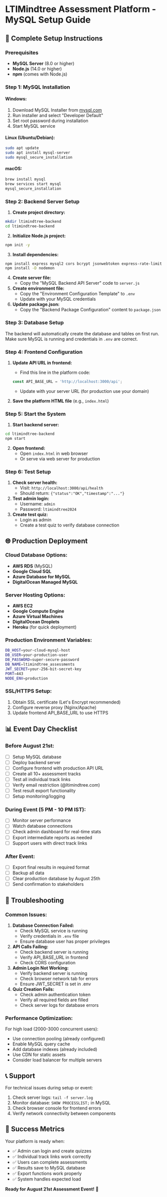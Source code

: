 # LTIMindtree Assessment Platform - MySQL Setup Guide

## 🚀 Complete Setup Instructions

### Prerequisites

* **MySQL Server** (8.0 or higher)
* **Node.js** (14.0 or higher)
* **npm** (comes with Node.js)

### Step 1: MySQL Installation

#### Windows:

1. Download MySQL Installer from [mysql.com](https://dev.mysql.com/downloads/installer/)
2. Run installer and select "Developer Default"
3. Set root password during installation
4. Start MySQL service

#### Linux (Ubuntu/Debian):

```bash
sudo apt update
sudo apt install mysql-server
sudo mysql_secure_installation
```

#### macOS:

```bash
brew install mysql
brew services start mysql
mysql_secure_installation
```

### Step 2: Backend Server Setup

1. **Create project directory:**

```bash
mkdir ltimindtree-backend
cd ltimindtree-backend
```

2. **Initialize Node.js project:**

```bash
npm init -y
```

3. **Install dependencies:**

```bash
npm install express mysql2 cors bcrypt jsonwebtoken express-rate-limit dotenv
npm install -D nodemon
```

4. **Create server file:**
   * Copy the "MySQL Backend API Server" code to `server.js`
5. **Create environment file:**
   * Copy the "Environment Configuration Template" to `.env`
   * Update with your MySQL credentials
6. **Update package.json:**
   * Copy the "Backend Package Configuration" content to `package.json`

### Step 3: Database Setup

The backend will automatically create the database and tables on first run. Make sure MySQL is running and credentials in `.env` are correct.

### Step 4: Frontend Configuration

1. **Update API URL in frontend:**

   * Find this line in the platform code:

   ```javascript
   const API_BASE_URL = 'http://localhost:3000/api';
   ```

   * Update with your server URL (for production use your domain)
2. **Save the platform HTML file** (e.g., `index.html`)

### Step 5: Start the System

1. **Start backend server:**

```bash
cd ltimindtree-backend
npm start
```

2. **Open frontend:**
   * Open `index.html` in web browser
   * Or serve via web server for production

### Step 6: Test Setup

1. **Check server health:**
   * Visit: `http://localhost:3000/api/health`
   * Should return: `{"status":"OK","timestamp":"..."}`
2. **Test admin login:**
   * Username: `admin`
   * Password: `ltimindtree2024`
3. **Create test quiz:**
   * Login as admin
   * Create a test quiz to verify database connection

## 🌐 Production Deployment

### Cloud Database Options:

* **AWS RDS** (MySQL)
* **Google Cloud SQL**
* **Azure Database for MySQL**
* **DigitalOcean Managed MySQL**

### Server Hosting Options:

* **AWS EC2**
* **Google Compute Engine**
* **Azure Virtual Machines**
* **DigitalOcean Droplets**
* **Heroku** (for quick deployment)

### Production Environment Variables:

```bash
DB_HOST=your-cloud-mysql-host
DB_USER=your-production-user
DB_PASSWORD=super-secure-password
DB_NAME=ltimindtree_assessments
JWT_SECRET=your-256-bit-secret-key
PORT=443
NODE_ENV=production
```

### SSL/HTTPS Setup:

1. Obtain SSL certificate (Let's Encrypt recommended)
2. Configure reverse proxy (Nginx/Apache)
3. Update frontend API_BASE_URL to use HTTPS

## 📊 Event Day Checklist

### Before August 21st:

* [ ] Setup MySQL database
* [ ] Deploy backend server
* [ ] Configure frontend with production API URL
* [ ] Create all 10+ assessment tracks
* [ ] Test all individual track links
* [ ] Verify email restriction (@ltimindtree.com)
* [ ] Test result export functionality
* [ ] Setup monitoring/logging

### During Event (5 PM - 10 PM IST):

* [ ] Monitor server performance
* [ ] Watch database connections
* [ ] Check admin dashboard for real-time stats
* [ ] Export intermediate reports as needed
* [ ] Support users with direct track links

### After Event:

* [ ] Export final results in required format
* [ ] Backup all data
* [ ] Clear production database by August 25th
* [ ] Send confirmation to stakeholders

## 🔧 Troubleshooting

### Common Issues:

1. **Database Connection Failed:**
   * Check MySQL service is running
   * Verify credentials in `.env` file
   * Ensure database user has proper privileges
2. **API Calls Failing:**
   * Check backend server is running
   * Verify API_BASE_URL in frontend
   * Check CORS configuration
3. **Admin Login Not Working:**
   * Verify backend server is running
   * Check browser network tab for errors
   * Ensure JWT_SECRET is set in .env
4. **Quiz Creation Fails:**
   * Check admin authentication token
   * Verify all required fields are filled
   * Check server logs for database errors

### Performance Optimization:

For high load (2000-3000 concurrent users):

* Use connection pooling (already configured)
* Enable MySQL query cache
* Add database indexes (already included)
* Use CDN for static assets
* Consider load balancer for multiple servers

## 📞 Support

For technical issues during setup or event:

1. Check server logs: `tail -f server.log`
2. Monitor database: `SHOW PROCESSLIST;` in MySQL
3. Check browser console for frontend errors
4. Verify network connectivity between components

## 🎯 Success Metrics

Your platform is ready when:

* ✅ Admin can login and create quizzes
* ✅ Individual track links work correctly
* ✅ Users can complete assessments
* ✅ Results save to MySQL database
* ✅ Export functions work properly
* ✅ System handles expected load

**Ready for August 21st Assessment Event!** 🚀
